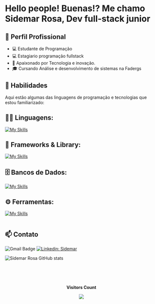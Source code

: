 #  Hello people! Buenas!? Me chamo Sidemar Rosa, Dev full-stack junior

## 💼 Perfil Profissional

- 💻 Estudante de Programação
- 💻 Estagiario programação fullstack
- 🌱 Apaixonado por Tecnologia e inovação.
- 🎓 Cursando Análise e desenvolvimento de sistemas na Fadergs

## 🚀 Habilidades

Aqui estão algumas das linguagens de programação e tecnologias que estou familiarizado:

## 👨‍💻 Linguagens: 
[![My Skills](https://skillicons.dev/icons?i=java,php,javascript,typescript,python,nodejs)](https://skillicons.dev)

## 🧰 Frameworks & Library: 
[![My Skills](https://skillicons.dev/icons?i=angular,laravel,react,jquery,spring,tailwind,bootstrap)](https://skillicons.dev)

## 🗄️ Bancos de Dados: 
[![My Skills](https://skillicons.dev/icons?i=mysql,postgres)](https://skillicons.dev)
## ⚙️ Ferramentas:
[![My Skills](https://skillicons.dev/icons?i=git,github,vscode,eclipse,notion,docker,npm,idea,stackoverflow,figma,wordpress)](https://skillicons.dev)<br><br>

## 📫 Contato

![Gmail Badge](https://img.shields.io/badge/-sidemarrosa25@gmail.com-006bed?style=flat-square&logo=Gmail&logoColor=white&link=mailto:sidemarrosa25@gmail.com)
[![Linkedin: Sidemar](https://img.shields.io/badge/-Sidemar-blue?style=flat-square&logo=Linkedin&logoColor=white&link=https://www.linkedin.com/in/devellenias/)](https://www.linkedin.com/in/sidemar-rosa)
<br>

![Sidemar Rosa GitHub stats](https://github-readme-stats.vercel.app/api?username=SidemarRosa&show_icons=true&theme=dark) <br><br>
<br>
<div align="center">
<br><p align="centre"><b>Visitors Count</b></p>  
<p align="center"><img align="center" src="https://profile-counter.glitch.me/{SidemarRosa}/count.svg" /></p> 
<br>
</div>
